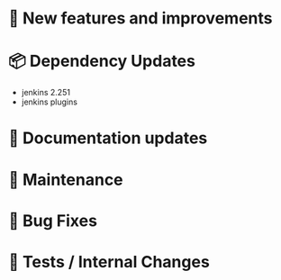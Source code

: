 # 🚀 New features and improvements

# 📦 Dependency Updates
- jenkins 2.251
- jenkins plugins

# 📝 Documentation updates

# 👻 Maintenance

# 🐛 Bug Fixes

# 🚦 Tests / Internal Changes
